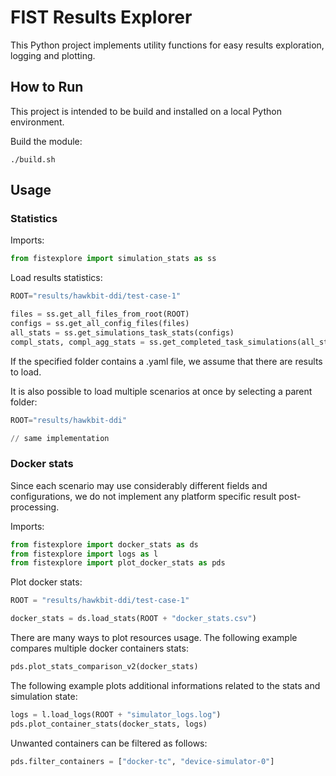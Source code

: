 # FIST Results Explorer

This Python project implements utility functions for easy results exploration, logging and plotting.

## How to Run 

This project is intended to be build and installed on a local Python environment.

Build the module:
```
./build.sh
```

## Usage 

### Statistics

Imports:
```python
from fistexplore import simulation_stats as ss
```

Load results statistics:
```python
ROOT="results/hawkbit-ddi/test-case-1"

files = ss.get_all_files_from_root(ROOT)
configs = ss.get_all_config_files(files)
all_stats = ss.get_simulations_task_stats(configs)
compl_stats, compl_agg_stats = ss.get_completed_task_simulations(all_stats)
```

If the specified folder contains a .yaml file, we assume that there are results to load.

It is also possible to load multiple scenarios at once by selecting a parent folder:
```python
ROOT="results/hawkbit-ddi"

// same implementation
```

### Docker stats

Since each scenario may use considerably different fields and configurations, we do not implement any platform specific result post-processing.

Imports:
```python
from fistexplore import docker_stats as ds
from fistexplore import logs as l
from fistexplore import plot_docker_stats as pds
```

Plot docker stats:
```python
ROOT = "results/hawkbit-ddi/test-case-1"

docker_stats = ds.load_stats(ROOT + "docker_stats.csv")
```

There are many ways to plot resources usage. 
The following example compares multiple docker containers stats:
```python
pds.plot_stats_comparison_v2(docker_stats)
```

The following example plots additional informations related to the stats and simulation state:
```python
logs = l.load_logs(ROOT + "simulator_logs.log")
pds.plot_container_stats(docker_stats, logs)
```

Unwanted containers can be filtered as follows:
```python
pds.filter_containers = ["docker-tc", "device-simulator-0"]
``` 